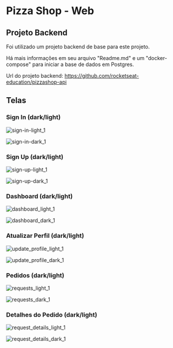 # Pizza Shop - Web

## Projeto Backend

Foi utilizado um projeto backend de base para este projeto.

Há mais informações em seu arquivo "Readme.md" e um "docker-compose" para iniciar a base de dados em Postgres. 

Url do projeto backend: https://github.com/rocketseat-education/pizzashop-api

## Telas

### Sign In (dark/light)

![sign-in-light_1](https://github.com/user-attachments/assets/4d9b34ba-7eb6-48dd-b7e9-b4251a3d4204)

![sign-in-dark_1](https://github.com/user-attachments/assets/bc13abe2-c352-442a-8754-972f41929515)

### Sign Up (dark/light)

![sign-up-light_1](https://github.com/user-attachments/assets/68fa4f93-1793-4f66-8be1-5d29e51e06b9)

![sign-up-dark_1](https://github.com/user-attachments/assets/294e7240-e57c-49fa-b906-93f41eb2fa5d)

### Dashboard (dark/light)

![dashboard_light_1](https://github.com/user-attachments/assets/3d48835d-7a1a-40f6-b50b-7dae1977fe5b)

![dashboard_dark_1](https://github.com/user-attachments/assets/7df9c1fe-fa94-491c-9b06-d17f2f295698)

### Atualizar Perfil (dark/light)

![update_profile_light_1](https://github.com/user-attachments/assets/fcc50b55-4857-4f64-b0b6-e4bf5c925d33)

![update_profile_dark_1](https://github.com/user-attachments/assets/8a374903-e41d-4f8d-b233-4e4335dc2aca)

### Pedidos (dark/light)

![requests_light_1](https://github.com/user-attachments/assets/6f681cc5-be61-4a67-b20c-f22b534ab21f)

![requests_dark_1](https://github.com/user-attachments/assets/5405ed90-1bbd-4765-a031-4b13b76280ad)

### Detalhes do Pedido (dark/light)

![request_details_light_1](https://github.com/user-attachments/assets/279b216a-726b-4193-a074-610c29931eeb)

![request_details_dark_1](https://github.com/user-attachments/assets/26e57003-78bd-4220-aef7-9075513b13ab)
